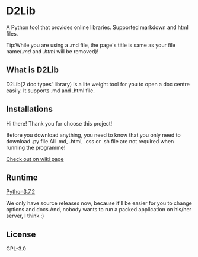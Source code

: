 # D2Lib
A Python tool that provides online libraries. Supported markdown and html files.

Tip:While you are using a .md file, the page's title is same as your file name(*.md* and *.html* will be removed)!

## What is D2Lib
D2Lib(2 doc types' library) is a lite weight tool for you to open a doc centre easily. It supports .md and .html file.

## Installations
Hi there! Thank you for choose this project!

Before you download anything, you need to know that you only need to download .py file.All .md, .html, .css or .sh file are not required when running the programme!

[Check out on wiki page](https://github.com/ArthurZhou/D2Lib/wiki/Installations)

## Runtime
[Python3.7.2](https://www.python.org/downloads/release/python-372/)

We only have source releases now, because it'll be easier for you to change options and docs.And, nobody wants to run a packed application on his/her server, I think :)

## License
GPL-3.0
